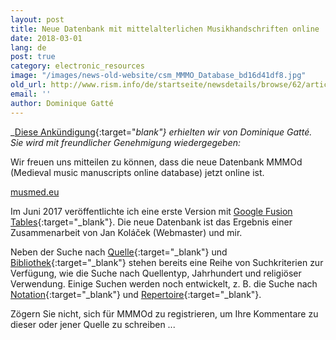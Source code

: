 ```yaml
---
layout: post
title: Neue Datenbank mit mittelalterlichen Musikhandschriften online
date: 2018-03-01
lang: de
post: true
category: electronic_resources
image: "/images/news-old-website/csm_MMMO_Database_bd16d41df8.jpg"
old_url: http://www.rism.info/de/startseite/newsdetails/browse/62/article/64/the-new-database-medieval-music-manuscripts-online.html
email: ''
author: Dominique Gatté
---
```



_[Diese Ankündigung](http://gregorian-chant.ning.com/group/lesmanuscritsduweb/forum/topics/the-new-database-music-manuscripts-online){:target="_blank"} erhielten wir von Dominique Gatté. Sie wird mit freundlicher Genehmigung wiedergegeben:_

Wir freuen uns mitteilen zu können, dass die neue Datenbank MMMOd (Medieval music manuscripts online database) jetzt online ist.

[musmed.eu](http://musmed.eu)

Im Juni 2017 veröffentlichte ich eine erste Version mit [Google Fusion Tables](http://gregorian-chant.ning.com/group/lesmanuscritsduweb/forum/topics/new-database-6900-music-manuscripts-online-mmmod){:target="_blank"}. Die neue Datenbank ist das Ergebnis einer Zusammenarbeit von Jan Koláček (Webmaster) und mir.

Neben der Suche nach [Quelle](http://musmed.eu/sources){:target="_blank"} und [Bibliothek](http://musmed.eu/archives){:target="_blank"} stehen bereits eine Reihe von Suchkriterien zur Verfügung, wie die Suche nach Quellentyp, Jahrhundert und religiöser Verwendung. Einige Suchen werden noch entwickelt, z. B. die Suche nach [Notation](http://musmed.eu/notation){:target="_blank"} und [Repertoire](http://musmed.eu/repertoire){:target="_blank"}.

Zögern Sie nicht, sich für MMMOd zu registrieren, um Ihre Kommentare zu dieser oder jener Quelle zu schreiben ...



